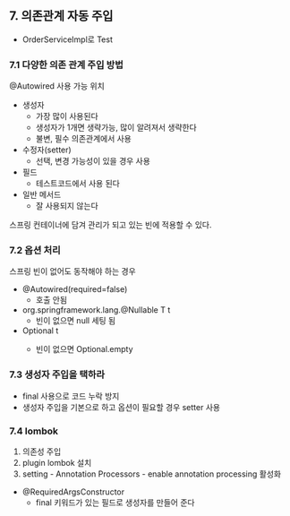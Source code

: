 ## 7. 의존관계 자동 주입
* OrderServiceImpl로 Test
### 7.1 다양한 의존 관계 주입 방법
@Autowired 사용 가능 위치
* 생성자
  * 가장 많이 사용된다
  * 생성자가 1개면 생략가능, 많이 알려져서 생략한다
  * 불변, 필수 의존관계에서 사용
* 수정자(setter)
  * 선택, 변경 가능성이 있을 경우 사용
* 필드
  * 테스트코드에서 사용 된다
* 일반 메서드
  * 잘 사용되지 않는다

스프링 컨테이너에 담겨 관리가 되고 있는 빈에 적용할 수 있다.

### 7.2 옵션 처리
스프링 빈이 없어도 동작해야 하는 경우
* @Autowired(required=false)
  * 호출 안됨
* org.springframework.lang.@Nullable T t
  * 빈이 없으면 null 세팅 됨
* Optional<T> t
  * 빈이 없으면 Optional.empty

### 7.3 생성자 주입을 택하라
* final 사용으로 코드 누락 방지
* 생성자 주입을 기본으로 하고 옵션이 필요할 경우 setter 사용

### 7.4 lombok
1. 의존성 주입
2. plugin lombok 설치
3. setting - Annotation Processors - enable annotation processing 활성화

* @RequiredArgsConstructor
  * final 키워드가 있는 필드로 생성자를 만들어 준다